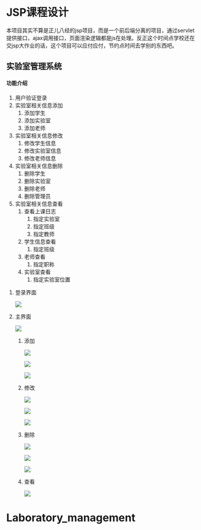 # JSP课程设计
本项目其实不算是正儿八经的jsp项目，而是一个前后端分离的项目，通过servlet提供接口，ajax调用接口，页面渲染逻辑都是js在处理。反正这个时间点学校还在交jsp大作业的话，这个项目可以应付应付，节约点时间去学别的东西吧。

## 实验室管理系统

#### 功能介绍

1.  用户验证登录
2.  实验室相关信息添加
    1.  添加学生
    2.  添加实验室
    3.  添加老师
3.  实验室相关信息修改
    1.  修改学生信息
    2.  修改实验室信息
    3.  修改老师信息
4.  实验室相关信息删除
    1.  删除学生
    2.  删除实验室
    3.  删除老师
    4.  删除管理员
5.  实验室相关信息查看
    1.  查看上课日志
        1.  指定实验室
        2.  指定班级
        3.  指定教师
    2.  学生信息查看
        1.  指定班级
    3.  老师查看
        1.  指定职称
    4.  实验室查看
        1.  指定实验室位置

<!---->

1.  登录界面

    ![](image/111_lhOTmSa8x5.jpg)
2.  主界面

    ![](image/222_y-YGEHV2NP.jpg)
    1.  添加

        ![](image/333_CFfhH4Y03z.jpg)

        ![](image/444_5VyEIfXugs.jpg)

        ![](image/555_iCeqtCWJ8P.jpg)
    2.  修改

        ![](image/666_oXr5vALxtp.jpg)

        ![](image/777_kftEjnQOLt.jpg)

        ![](image/888_2iqAXi8GjF.jpg)
    3.  删除

        ![](image/999_XKEuvtYA6h.jpg)

        ![](image/1000_4CUlT9T1a7.jpg)

        ![](image/1010_caJ0AsmfAK.jpg)
    4.  查看

        ![](image/1110_msfgkCRwVj.jpg)
# Laboratory_management
